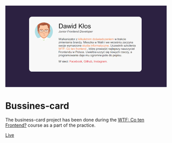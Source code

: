 ![cover](https://github.com/Dawid-Klos/business-card/blob/master/cover1.png)

# Bussines-card

The business-card project has been done during the [WTF: Co ten Frontend?](https://www.cotenfrontend.pl/) course as a part of the practice.

[Live](https://dawid-klos.github.io/business-card/)
